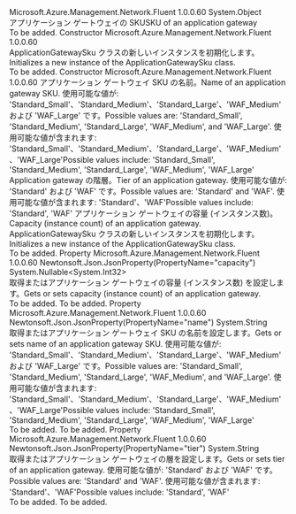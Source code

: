 <Type Name="ApplicationGatewaySku" FullName="Microsoft.Azure.Management.Network.Fluent.Models.ApplicationGatewaySku">
  <TypeSignature Language="C#" Value="public class ApplicationGatewaySku" />
  <TypeSignature Language="ILAsm" Value=".class public auto ansi beforefieldinit ApplicationGatewaySku extends System.Object" />
  <TypeSignature Language="DocId" Value="T:Microsoft.Azure.Management.Network.Fluent.Models.ApplicationGatewaySku" />
  <TypeSignature Language="VB.NET" Value="Public Class ApplicationGatewaySku" />
  <TypeSignature Language="F#" Value="type ApplicationGatewaySku = class" />
  <AssemblyInfo>
    <AssemblyName>Microsoft.Azure.Management.Network.Fluent</AssemblyName>
    <AssemblyVersion>1.0.0.60</AssemblyVersion>
  </AssemblyInfo>
  <Base>
    <BaseTypeName>System.Object</BaseTypeName>
  </Base>
  <Interfaces />
  <Docs>
    <summary>
            <span data-ttu-id="78346-101">アプリケーション ゲートウェイの SKU</span><span class="sxs-lookup"><span data-stu-id="78346-101">SKU of an application gateway</span></span>
            </summary>
    <remarks>To be added.</remarks>
  </Docs>
  <Members>
    <Member MemberName=".ctor">
      <MemberSignature Language="C#" Value="public ApplicationGatewaySku ();" />
      <MemberSignature Language="ILAsm" Value=".method public hidebysig specialname rtspecialname instance void .ctor() cil managed" />
      <MemberSignature Language="DocId" Value="M:Microsoft.Azure.Management.Network.Fluent.Models.ApplicationGatewaySku.#ctor" />
      <MemberSignature Language="VB.NET" Value="Public Sub New ()" />
      <MemberType>Constructor</MemberType>
      <AssemblyInfo>
        <AssemblyName>Microsoft.Azure.Management.Network.Fluent</AssemblyName>
        <AssemblyVersion>1.0.0.60</AssemblyVersion>
      </AssemblyInfo>
      <Parameters />
      <Docs>
        <summary>
            <span data-ttu-id="78346-102">ApplicationGatewaySku クラスの新しいインスタンスを初期化します。</span><span class="sxs-lookup"><span data-stu-id="78346-102">Initializes a new instance of the ApplicationGatewaySku class.</span></span>
            </summary>
        <remarks>To be added.</remarks>
      </Docs>
    </Member>
    <Member MemberName=".ctor">
      <MemberSignature Language="C#" Value="public ApplicationGatewaySku (string name = null, string tier = null, Nullable&lt;int&gt; capacity = null);" />
      <MemberSignature Language="ILAsm" Value=".method public hidebysig specialname rtspecialname instance void .ctor(string name, string tier, valuetype System.Nullable`1&lt;int32&gt; capacity) cil managed" />
      <MemberSignature Language="DocId" Value="M:Microsoft.Azure.Management.Network.Fluent.Models.ApplicationGatewaySku.#ctor(System.String,System.String,System.Nullable{System.Int32})" />
      <MemberSignature Language="VB.NET" Value="Public Sub New (Optional name As String = null, Optional tier As String = null, Optional capacity As Nullable(Of Integer) = null)" />
      <MemberSignature Language="F#" Value="new Microsoft.Azure.Management.Network.Fluent.Models.ApplicationGatewaySku : string * string * Nullable&lt;int&gt; -&gt; Microsoft.Azure.Management.Network.Fluent.Models.ApplicationGatewaySku" Usage="new Microsoft.Azure.Management.Network.Fluent.Models.ApplicationGatewaySku (name, tier, capacity)" />
      <MemberType>Constructor</MemberType>
      <AssemblyInfo>
        <AssemblyName>Microsoft.Azure.Management.Network.Fluent</AssemblyName>
        <AssemblyVersion>1.0.0.60</AssemblyVersion>
      </AssemblyInfo>
      <Parameters>
        <Parameter Name="name" Type="System.String" />
        <Parameter Name="tier" Type="System.String" />
        <Parameter Name="capacity" Type="System.Nullable&lt;System.Int32&gt;" />
      </Parameters>
      <Docs>
        <param name="name"><span data-ttu-id="78346-103">アプリケーション ゲートウェイ SKU の名前。</span><span class="sxs-lookup"><span data-stu-id="78346-103">Name of an application gateway SKU.</span></span> <span data-ttu-id="78346-104">使用可能な値が: 'Standard_Small'、'Standard_Medium'、'Standard_Large'、'WAF_Medium' および 'WAF_Large' です。</span><span class="sxs-lookup"><span data-stu-id="78346-104">Possible values are: 'Standard_Small', 'Standard_Medium', 'Standard_Large', 'WAF_Medium', and 'WAF_Large'.</span></span> <span data-ttu-id="78346-105">使用可能な値が含まれます: 'Standard_Small'、'Standard_Medium'、'Standard_Large'、'WAF_Medium'、'WAF_Large'</span><span class="sxs-lookup"><span data-stu-id="78346-105">Possible values include: 'Standard_Small', 'Standard_Medium', 'Standard_Large', 'WAF_Medium', 'WAF_Large'</span></span></param>
        <param name="tier"><span data-ttu-id="78346-106">Application gateway の階層。</span><span class="sxs-lookup"><span data-stu-id="78346-106">Tier of an application gateway.</span></span> <span data-ttu-id="78346-107">使用可能な値が: 'Standard' および 'WAF' です。</span><span class="sxs-lookup"><span data-stu-id="78346-107">Possible values are: 'Standard' and 'WAF'.</span></span> <span data-ttu-id="78346-108">使用可能な値が含まれます: 'Standard'、'WAF'</span><span class="sxs-lookup"><span data-stu-id="78346-108">Possible values include: 'Standard', 'WAF'</span></span></param>
        <param name="capacity"><span data-ttu-id="78346-109">アプリケーション ゲートウェイの容量 (インスタンス数)。</span><span class="sxs-lookup"><span data-stu-id="78346-109">Capacity (instance count) of an application gateway.</span></span></param>
        <summary>
            <span data-ttu-id="78346-110">ApplicationGatewaySku クラスの新しいインスタンスを初期化します。</span><span class="sxs-lookup"><span data-stu-id="78346-110">Initializes a new instance of the ApplicationGatewaySku class.</span></span>
            </summary>
        <remarks>To be added.</remarks>
      </Docs>
    </Member>
    <Member MemberName="Capacity">
      <MemberSignature Language="C#" Value="public Nullable&lt;int&gt; Capacity { get; set; }" />
      <MemberSignature Language="ILAsm" Value=".property instance valuetype System.Nullable`1&lt;int32&gt; Capacity" />
      <MemberSignature Language="DocId" Value="P:Microsoft.Azure.Management.Network.Fluent.Models.ApplicationGatewaySku.Capacity" />
      <MemberSignature Language="VB.NET" Value="Public Property Capacity As Nullable(Of Integer)" />
      <MemberSignature Language="F#" Value="member this.Capacity : Nullable&lt;int&gt; with get, set" Usage="Microsoft.Azure.Management.Network.Fluent.Models.ApplicationGatewaySku.Capacity" />
      <MemberType>Property</MemberType>
      <AssemblyInfo>
        <AssemblyName>Microsoft.Azure.Management.Network.Fluent</AssemblyName>
        <AssemblyVersion>1.0.0.60</AssemblyVersion>
      </AssemblyInfo>
      <Attributes>
        <Attribute>
          <AttributeName>Newtonsoft.Json.JsonProperty(PropertyName="capacity")</AttributeName>
        </Attribute>
      </Attributes>
      <ReturnValue>
        <ReturnType>System.Nullable&lt;System.Int32&gt;</ReturnType>
      </ReturnValue>
      <Docs>
        <summary>
            <span data-ttu-id="78346-111">取得またはアプリケーション ゲートウェイの容量 (インスタンス数) を設定します。</span><span class="sxs-lookup"><span data-stu-id="78346-111">Gets or sets capacity (instance count) of an application gateway.</span></span>
            </summary>
        <value>To be added.</value>
        <remarks>To be added.</remarks>
      </Docs>
    </Member>
    <Member MemberName="Name">
      <MemberSignature Language="C#" Value="public string Name { get; set; }" />
      <MemberSignature Language="ILAsm" Value=".property instance string Name" />
      <MemberSignature Language="DocId" Value="P:Microsoft.Azure.Management.Network.Fluent.Models.ApplicationGatewaySku.Name" />
      <MemberSignature Language="VB.NET" Value="Public Property Name As String" />
      <MemberSignature Language="F#" Value="member this.Name : string with get, set" Usage="Microsoft.Azure.Management.Network.Fluent.Models.ApplicationGatewaySku.Name" />
      <MemberType>Property</MemberType>
      <AssemblyInfo>
        <AssemblyName>Microsoft.Azure.Management.Network.Fluent</AssemblyName>
        <AssemblyVersion>1.0.0.60</AssemblyVersion>
      </AssemblyInfo>
      <Attributes>
        <Attribute>
          <AttributeName>Newtonsoft.Json.JsonProperty(PropertyName="name")</AttributeName>
        </Attribute>
      </Attributes>
      <ReturnValue>
        <ReturnType>System.String</ReturnType>
      </ReturnValue>
      <Docs>
        <summary>
            <span data-ttu-id="78346-112">取得またはアプリケーション ゲートウェイ SKU の名前を設定します。</span><span class="sxs-lookup"><span data-stu-id="78346-112">Gets or sets name of an application gateway SKU.</span></span> <span data-ttu-id="78346-113">使用可能な値が: 'Standard_Small'、'Standard_Medium'、'Standard_Large'、'WAF_Medium' および 'WAF_Large' です。</span><span class="sxs-lookup"><span data-stu-id="78346-113">Possible values are: 'Standard_Small', 'Standard_Medium', 'Standard_Large', 'WAF_Medium', and 'WAF_Large'.</span></span> <span data-ttu-id="78346-114">使用可能な値が含まれます: 'Standard_Small'、'Standard_Medium'、'Standard_Large'、'WAF_Medium'、'WAF_Large'</span><span class="sxs-lookup"><span data-stu-id="78346-114">Possible values include: 'Standard_Small', 'Standard_Medium', 'Standard_Large', 'WAF_Medium', 'WAF_Large'</span></span>
            </summary>
        <value>To be added.</value>
        <remarks>To be added.</remarks>
      </Docs>
    </Member>
    <Member MemberName="Tier">
      <MemberSignature Language="C#" Value="public string Tier { get; set; }" />
      <MemberSignature Language="ILAsm" Value=".property instance string Tier" />
      <MemberSignature Language="DocId" Value="P:Microsoft.Azure.Management.Network.Fluent.Models.ApplicationGatewaySku.Tier" />
      <MemberSignature Language="VB.NET" Value="Public Property Tier As String" />
      <MemberSignature Language="F#" Value="member this.Tier : string with get, set" Usage="Microsoft.Azure.Management.Network.Fluent.Models.ApplicationGatewaySku.Tier" />
      <MemberType>Property</MemberType>
      <AssemblyInfo>
        <AssemblyName>Microsoft.Azure.Management.Network.Fluent</AssemblyName>
        <AssemblyVersion>1.0.0.60</AssemblyVersion>
      </AssemblyInfo>
      <Attributes>
        <Attribute>
          <AttributeName>Newtonsoft.Json.JsonProperty(PropertyName="tier")</AttributeName>
        </Attribute>
      </Attributes>
      <ReturnValue>
        <ReturnType>System.String</ReturnType>
      </ReturnValue>
      <Docs>
        <summary>
            <span data-ttu-id="78346-115">取得またはアプリケーション ゲートウェイの層を設定します。</span><span class="sxs-lookup"><span data-stu-id="78346-115">Gets or sets tier of an application gateway.</span></span> <span data-ttu-id="78346-116">使用可能な値が: 'Standard' および 'WAF' です。</span><span class="sxs-lookup"><span data-stu-id="78346-116">Possible values are: 'Standard' and 'WAF'.</span></span> <span data-ttu-id="78346-117">使用可能な値が含まれます: 'Standard'、'WAF'</span><span class="sxs-lookup"><span data-stu-id="78346-117">Possible values include: 'Standard', 'WAF'</span></span>
            </summary>
        <value>To be added.</value>
        <remarks>To be added.</remarks>
      </Docs>
    </Member>
  </Members>
</Type>